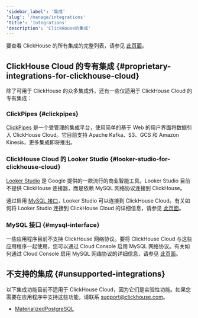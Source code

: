 ```yaml
---
'sidebar_label': '集成'
'slug': '/manage/integrations'
'title': 'Integrations'
'description': 'ClickHouse的集成'
---
```




要查看 ClickHouse 的所有集成的完整列表，请参见 [此页面](/integrations)。

## ClickHouse Cloud 的专有集成 {#proprietary-integrations-for-clickhouse-cloud}

除了可用于 ClickHouse 的众多集成外，还有一些仅适用于 ClickHouse Cloud 的专有集成：

### ClickPipes {#clickpipes}

[ClickPipes](/integrations/clickpipes) 是一个受管理的集成平台，使用简单的基于 Web 的用户界面将数据引入 ClickHouse Cloud。它目前支持 Apache Kafka、S3、GCS 和 Amazon Kinesis，更多集成即将推出。

### ClickHouse Cloud 的 Looker Studio {#looker-studio-for-clickhouse-cloud}

[Looker Studio](https://lookerstudio.google.com/) 是 Google 提供的一款流行的商业智能工具。Looker Studio 目前不提供 ClickHouse 连接器，而是依赖 MySQL 网络协议连接到 ClickHouse。

通过启用 [MySQL 接口](/interfaces/mysql)，Looker Studio 可以连接到 ClickHouse Cloud。有关如何将 Looker Studio 连接到 ClickHouse Cloud 的详细信息，请参见 [此页面](/interfaces/mysql#enabling-the-mysql-interface-on-clickhouse-cloud)。

### MySQL 接口 {#mysql-interface}

一些应用程序目前不支持 ClickHouse 网络协议。要将 ClickHouse Cloud 与这些应用程序一起使用，您可以通过 Cloud Console 启用 MySQL 网络协议。有关如何通过 Cloud Console 启用 MySQL 网络协议的详细信息，请参见 [此页面](/interfaces/mysql#enabling-the-mysql-interface-on-clickhouse-cloud)。

## 不支持的集成 {#unsupported-integrations}

以下集成功能目前不适用于 ClickHouse Cloud，因为它们是实验性功能。如果您需要在应用程序中支持这些功能，请联系 support@clickhouse.com。

- [MaterializedPostgreSQL](/engines/table-engines/integrations/materialized-postgresql)
